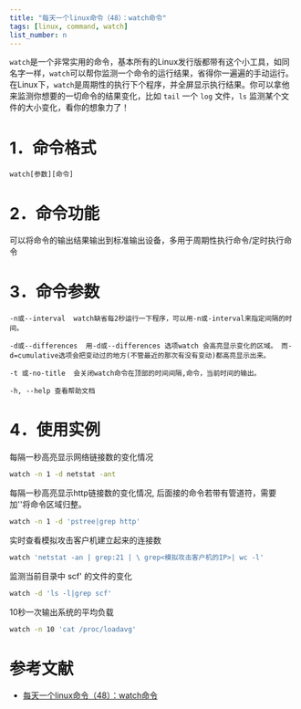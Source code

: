 ```yaml
---
title: "每天一个linux命令（48）：watch命令"
tags: [linux, command, watch]
list_number: n
---
```


`watch`是一个非常实用的命令，基本所有的Linux发行版都带有这个小工具，如同名字一样，`watch`可以帮你监测一个命令的运行结果，省得你一遍遍的手动运行。在Linux下，`watch`是周期性的执行下个程序，并全屏显示执行结果。你可以拿他来监测你想要的一切命令的结果变化，比如 `tail` 一个 `log` 文件，`ls` 监测某个文件的大小变化，看你的想象力了！

# 1．命令格式
```
watch[参数][命令]
```
# 2．命令功能

可以将命令的输出结果输出到标准输出设备，多用于周期性执行命令/定时执行命令

# 3．命令参数
```
-n或--interval  watch缺省每2秒运行一下程序，可以用-n或-interval来指定间隔的时间。

-d或--differences  用-d或--differences 选项watch 会高亮显示变化的区域。 而-d=cumulative选项会把变动过的地方(不管最近的那次有没有变动)都高亮显示出来。

-t 或-no-title  会关闭watch命令在顶部的时间间隔,命令，当前时间的输出。

-h, --help 查看帮助文档
```
# 4．使用实例

每隔一秒高亮显示网络链接数的变化情况
```sh
watch -n 1 -d netstat -ant
```

每隔一秒高亮显示http链接数的变化情况, 后面接的命令若带有管道符，需要加''将命令区域归整。
```sh
watch -n 1 -d 'pstree|grep http'
```


实时查看模拟攻击客户机建立起来的连接数
```sh
watch 'netstat -an | grep:21 | \ grep<模拟攻击客户机的IP>| wc -l' 
```

监测当前目录中 scf' 的文件的变化

```sh
watch -d 'ls -l|grep scf' 
```

10秒一次输出系统的平均负载
```sh
watch -n 10 'cat /proc/loadavg'
```
# 参考文献

- [每天一个linux命令（48）：watch命令](http://www.cnblogs.com/peida/archive/2012/12/31/2840241.html)
